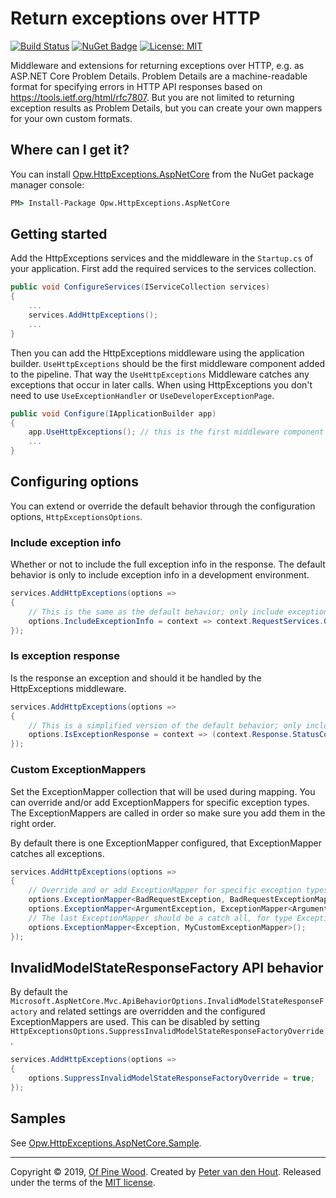 # Return exceptions over HTTP
[![Build Status](https://ofpinewood.visualstudio.com/Of%20Pine%20Wood/_apis/build/status/ofpinewood.http-exceptions?branchName=master)](https://ofpinewood.visualstudio.com/Of%20Pine%20Wood/_build/latest?definitionId=6&branchName=master)
[![NuGet Badge](https://img.shields.io/nuget/v/Opw.HttpExceptions.AspNetCore.svg)](https://www.nuget.org/packages/Opw.HttpExceptions.AspNetCore/)
[![License: MIT](https://img.shields.io/github/license/ofpinewood/http-exceptions.svg)](https://github.com/ofpinewood/http-exceptions/blob/master/LICENSE)

Middleware and extensions for returning exceptions over HTTP, e.g. as ASP.NET Core Problem Details.
Problem Details are a machine-readable format for specifying errors in HTTP API responses based on https://tools.ietf.org/html/rfc7807.
But you are not limited to returning exception results as Problem Details, but you can create your own mappers for your own custom formats.

## Where can I get it?
You can install [Opw.HttpExceptions.AspNetCore](https://www.nuget.org/packages/Opw.HttpExceptions.AspNetCore/) from the NuGet package manager console:

``` cmd
PM> Install-Package Opw.HttpExceptions.AspNetCore
```

## Getting started
Add the HttpExceptions services and the middleware in the `Startup.cs` of your application. First add the required services to the services collection.

``` csharp
public void ConfigureServices(IServiceCollection services)
{
    ...
    services.AddHttpExceptions();
    ...
}
```

Then you can add the HttpExceptions middleware using the application builder.  `UseHttpExceptions` should be the first middleware
component added to the pipeline. That way the `UseHttpExceptions` Middleware catches any exceptions that occur in later calls. When
using HttpExceptions you don't need to use `UseExceptionHandler` or `UseDeveloperExceptionPage`.

``` csharp
public void Configure(IApplicationBuilder app)
{
    app.UseHttpExceptions(); // this is the first middleware component added to the pipeline
    ...
}
```

## Configuring options
You can extend or override the default behavior through the configuration options, `HttpExceptionsOptions`.

### Include exception info
Whether or not to include the full exception info in the response. The default behavior is only to include exception info in a development environment.

``` csharp
services.AddHttpExceptions(options =>
{
    // This is the same as the default behavior; only include exception info in a development environment.
    options.IncludeExceptionInfo = context => context.RequestServices.GetRequiredService<IHostingEnvironment>().IsDevelopment();
});
```

### Is exception response
Is the response an exception and should it be handled by the HttpExceptions middleware.

``` csharp
services.AddHttpExceptions(options =>
{
    // This is a simplified version of the default behavior; only include exception info for 4xx and 5xx responses.
    options.IsExceptionResponse = context => (context.Response.StatusCode < 400 && context.Response.StatusCode >= 600);
});
```

### Custom ExceptionMappers
Set the ExceptionMapper collection that will be used during mapping. You can override and/or add ExceptionMappers for specific
exception types. The ExceptionMappers are called in order so make sure you add them in the right order.

By default there is one ExceptionMapper configured, that ExceptionMapper catches all exceptions. 

``` csharp
services.AddHttpExceptions(options =>
{
    // Override and or add ExceptionMapper for specific exception types, the default ExceptionMapper catches all exceptions.
    options.ExceptionMapper<BadRequestException, BadRequestExceptionMapper>();
    options.ExceptionMapper<ArgumentException, ExceptionMapper<ArgumentException>>();
    // The last ExceptionMapper should be a catch all, for type Exception.
    options.ExceptionMapper<Exception, MyCustomExceptionMapper>();
});
```

## InvalidModelStateResponseFactory API behavior
By default the `Microsoft.AspNetCore.Mvc.ApiBehaviorOptions.InvalidModelStateResponseFactory` and related settings are overridden and
the configured ExceptionMappers are used. This can be disabled by setting `HttpExceptionsOptions.SuppressInvalidModelStateResponseFactoryOverride`.

``` csharp
services.AddHttpExceptions(options =>
{
    options.SuppressInvalidModelStateResponseFactoryOverride = true;
});
```

## Samples
See [Opw.HttpExceptions.AspNetCore.Sample](/docs/Opw.HttpExceptions.AspNetCore.Sample.md).

---
Copyright &copy; 2019, [Of Pine Wood](http://ofpinewood.com).
Created by [Peter van den Hout](http://ofpinewood.com).
Released under the terms of the [MIT license](https://github.com/ofpinewood/http-exceptions/blob/master/LICENSE).
